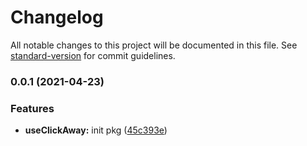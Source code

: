 # Changelog

All notable changes to this project will be documented in this file. See [standard-version](https://github.com/conventional-changelog/standard-version) for commit guidelines.

### 0.0.1 (2021-04-23)


### Features

* **useClickAway:** init pkg ([45c393e](https://github.com/astahmer/pastable/commit/45c393eeb0ab3abb1026fea9b59c623b84a05011))
